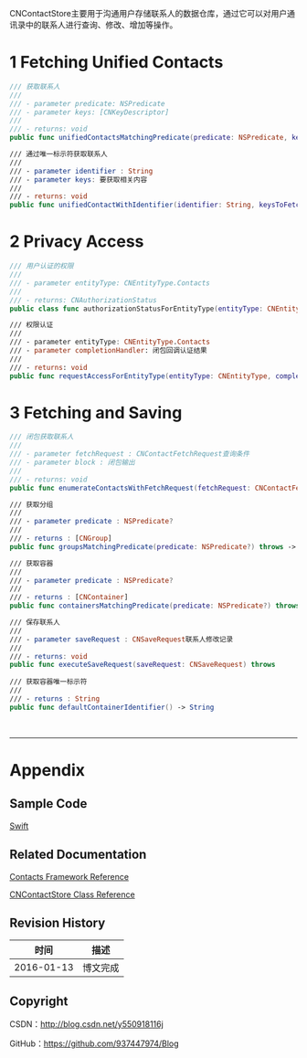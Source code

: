 CNContactStore主要用于沟通用户存储联系人的数据仓库，通过它可以对用户通讯录中的联系人进行查询、修改、增加等操作。

# 1 Fetching Unified Contacts

```swift
/// 获取联系人
///
/// - parameter predicate: NSPredicate
/// - parameter keys: [CNKeyDescriptor]
///
/// - returns: void
public func unifiedContactsMatchingPredicate(predicate: NSPredicate, keysToFetch keys: [CNKeyDescriptor]) throws -> [CNContact]

/// 通过唯一标示符获取联系人
///
/// - parameter identifier : String
/// - parameter keys: 要获取相关内容
///
/// - returns: void
public func unifiedContactWithIdentifier(identifier: String, keysToFetch keys: [CNKeyDescriptor]) throws -> CNContact
```

# 2 Privacy Access

```swift
/// 用户认证的权限
///
/// - parameter entityType: CNEntityType.Contacts
///
/// - returns: CNAuthorizationStatus
public class func authorizationStatusForEntityType(entityType: CNEntityType) -> CNAuthorizationStatus

/// 权限认证
///
/// - parameter entityType: CNEntityType.Contacts
/// - parameter completionHandler: 闭包回调认证结果
///
/// - returns: void
public func requestAccessForEntityType(entityType: CNEntityType, completionHandler: (Bool, NSError?) -> Void)
```

# 3 Fetching and Saving

```swift
/// 闭包获取联系人
///
/// - parameter fetchRequest : CNContactFetchRequest查询条件
/// - parameter block : 闭包输出
///
/// - returns: void
public func enumerateContactsWithFetchRequest(fetchRequest: CNContactFetchRequest, usingBlock block: (CNContact, UnsafeMutablePointer<ObjCBool>) -> Void) throws

/// 获取分组
///
/// - parameter predicate : NSPredicate?
///
/// - returns : [CNGroup]
public func groupsMatchingPredicate(predicate: NSPredicate?) throws -> [CNGroup]

/// 获取容器
///
/// - parameter predicate : NSPredicate?
///
/// - returns : [CNContainer]
public func containersMatchingPredicate(predicate: NSPredicate?) throws -> [CNContainer]

/// 保存联系人
///
/// - parameter saveRequest : CNSaveRequest联系人修改记录
///
/// - returns: void
public func executeSaveRequest(saveRequest: CNSaveRequest) throws
    
/// 获取容器唯一标示符
///
/// - returns : String
public func defaultContainerIdentifier() -> String
```

&#160;

----------

# Appendix

## Sample Code

[Swift](https://github.com/937447974/Swift)

## Related Documentation

[Contacts Framework Reference](https://developer.apple.com/library/ios/documentation/Contacts/Reference/Contacts_Framework/index.html)

[CNContactStore Class Reference](https://developer.apple.com/library/ios/documentation/Contacts/Reference/CNContactStore_Class/index.html)

## Revision History

| 时间 | 描述 |
| ---- | ---- |
| 2016-01-13 | 博文完成 |

## Copyright

CSDN：http://blog.csdn.net/y550918116j

GitHub：https://github.com/937447974/Blog